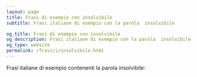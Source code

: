 ```yaml
---
layout: page
title: Frasi di esempio con insolvibile 
subtitle: Frasi italiane di esempio con la parola  insolvibile

og_title: Frasi di esempio con insolvibile 
og_description: Frasi italiane di esempio con la parola  insolvibile
og_type: website
permalink: /frasi/i/insolvibile.html
---
```


Frasi italiane di esempio contenenti la parola insolvibile:



